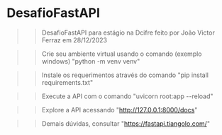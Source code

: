 # DesafioFastAPI
>> DesafioFastAPI para estágio na Dcifre feito por João Victor Ferraz em 28/12/2023

>> Crie seu ambiente virtual usando o comando (exemplo windows) "python -m venv venv"

>> Instale os requerimentos através do comando "pip install requirements.txt"

>> Execute a API com o comando "uvicorn root:app --reload"

>> Explore a API acessando "http://127.0.0.1:8000/docs"

>> Demais dúvidas, consultar "https://fastapi.tiangolo.com/"


